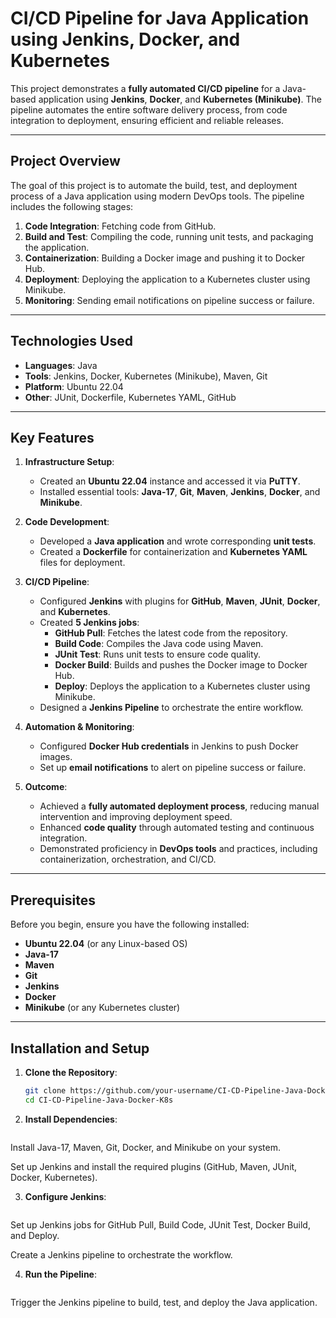 # CI/CD Pipeline for Java Application using Jenkins, Docker, and Kubernetes

This project demonstrates a **fully automated CI/CD pipeline** for a Java-based application using **Jenkins**, **Docker**, and **Kubernetes (Minikube)**. The pipeline automates the entire software delivery process, from code integration to deployment, ensuring efficient and reliable releases.

---

## **Project Overview**

The goal of this project is to automate the build, test, and deployment process of a Java application using modern DevOps tools. The pipeline includes the following stages:
1. **Code Integration**: Fetching code from GitHub.
2. **Build and Test**: Compiling the code, running unit tests, and packaging the application.
3. **Containerization**: Building a Docker image and pushing it to Docker Hub.
4. **Deployment**: Deploying the application to a Kubernetes cluster using Minikube.
5. **Monitoring**: Sending email notifications on pipeline success or failure.

---

## **Technologies Used**

- **Languages**: Java
- **Tools**: Jenkins, Docker, Kubernetes (Minikube), Maven, Git
- **Platform**: Ubuntu 22.04
- **Other**: JUnit, Dockerfile, Kubernetes YAML, GitHub

---

## **Key Features**

1. **Infrastructure Setup**:
   - Created an **Ubuntu 22.04** instance and accessed it via **PuTTY**.
   - Installed essential tools: **Java-17**, **Git**, **Maven**, **Jenkins**, **Docker**, and **Minikube**.

2. **Code Development**:
   - Developed a **Java application** and wrote corresponding **unit tests**.
   - Created a **Dockerfile** for containerization and **Kubernetes YAML** files for deployment.

3. **CI/CD Pipeline**:
   - Configured **Jenkins** with plugins for **GitHub**, **Maven**, **JUnit**, **Docker**, and **Kubernetes**.
   - Created **5 Jenkins jobs**:
     - **GitHub Pull**: Fetches the latest code from the repository.
     - **Build Code**: Compiles the Java code using Maven.
     - **JUnit Test**: Runs unit tests to ensure code quality.
     - **Docker Build**: Builds and pushes the Docker image to Docker Hub.
     - **Deploy**: Deploys the application to a Kubernetes cluster using Minikube.
   - Designed a **Jenkins Pipeline** to orchestrate the entire workflow.

4. **Automation & Monitoring**:
   - Configured **Docker Hub credentials** in Jenkins to push Docker images.
   - Set up **email notifications** to alert on pipeline success or failure.

5. **Outcome**:
   - Achieved a **fully automated deployment process**, reducing manual intervention and improving deployment speed.
   - Enhanced **code quality** through automated testing and continuous integration.
   - Demonstrated proficiency in **DevOps tools** and practices, including containerization, orchestration, and CI/CD.

---

## **Prerequisites**

Before you begin, ensure you have the following installed:
- **Ubuntu 22.04** (or any Linux-based OS)
- **Java-17**
- **Maven**
- **Git**
- **Jenkins**
- **Docker**
- **Minikube** (or any Kubernetes cluster)

---

## **Installation and Setup**

1. **Clone the Repository**:
   ```bash
   git clone https://github.com/your-username/CI-CD-Pipeline-Java-Docker-K8s.git
   cd CI-CD-Pipeline-Java-Docker-K8s
2. **Install Dependencies**:
   ```bash
Install Java-17, Maven, Git, Docker, and Minikube on your system.

Set up Jenkins and install the required plugins (GitHub, Maven, JUnit, Docker, Kubernetes).

3. **Configure Jenkins**:
   ```bash
Set up Jenkins jobs for GitHub Pull, Build Code, JUnit Test, Docker Build, and Deploy.

Create a Jenkins pipeline to orchestrate the workflow.

4. **Run the Pipeline**:
   ```bash
Trigger the Jenkins pipeline to build, test, and deploy the Java application.

